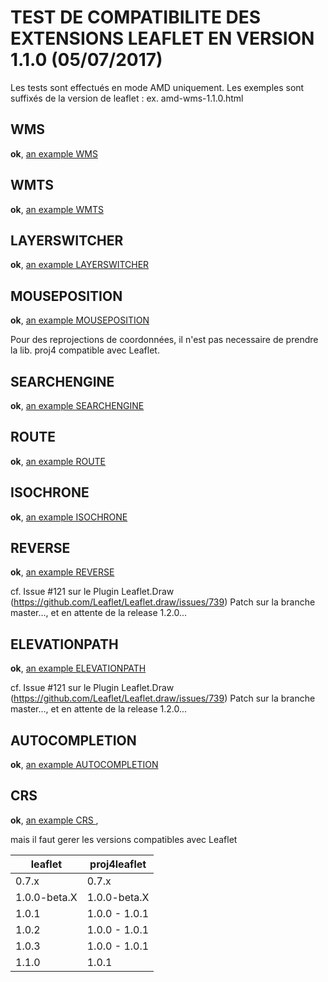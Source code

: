 # TEST DE COMPATIBILITE DES EXTENSIONS LEAFLET EN VERSION 1.1.0 (05/07/2017)

Les tests sont effectués en mode AMD uniquement.
Les exemples sont suffixés de la version de leaflet :
  ex. amd-wms-1.1.0.html

## WMS
**ok**, [an example WMS](WMS/amd-wms-1.1.0.html)

## WMTS
**ok**, [an example WMTS](WMTS/amd-wmts-1.1.0.html)

## LAYERSWITCHER
**ok**, [an example LAYERSWITCHER](LayerSwitcher/amd-default-1.1.0.html)

## MOUSEPOSITION
**ok**, [an example MOUSEPOSITION](MousePosition/amd-default-1.1.0.html)

Pour des reprojections de coordonnées, il n'est pas necessaire de prendre la lib.
proj4 compatible avec Leaflet.

## SEARCHENGINE
**ok**, [an example SEARCHENGINE](SearchEngine/amd-default-1.1.0.html)

## ROUTE
**ok**, [an example ROUTE](Route/amd-default-1.1.0.html)

## ISOCHRONE
**ok**, [an example ISOCHRONE](Iso/amd-default-1.1.0.html)

## REVERSE
**ok**, [an example REVERSE](Reverse/amd-default-1.1.0.html)

cf. Issue #121 sur le Plugin Leaflet.Draw (https://github.com/Leaflet/Leaflet.draw/issues/739)
Patch sur la branche master..., et en attente de la release 1.2.0...

## ELEVATIONPATH
**ok**, [an example ELEVATIONPATH](ElevationPath/amd-default-1.1.0.html)

cf. Issue #121 sur le Plugin Leaflet.Draw (https://github.com/Leaflet/Leaflet.draw/issues/739)
Patch sur la branche master..., et en attente de la release 1.2.0...

## AUTOCOMPLETION
**ok**, [an example AUTOCOMPLETION](AutoCompletion/amd-default-1.1.0.html)

## CRS
**ok**, [an example CRS ](CRS/amd-wmts-l93-1.1.0.html),

mais il faut gerer les versions compatibles avec Leaflet

|leaflet      |proj4leaflet   |
|---          |---            |
|0.7.x        | 0.7.x         |
|1.0.0-beta.X | 1.0.0-beta.X  |
|1.0.1        | 1.0.0 - 1.0.1 |
|1.0.2        | 1.0.0 - 1.0.1 |
|1.0.3        | 1.0.0 - 1.0.1 | ! version embarqée dans le bundle !
|1.1.0        | 1.0.1         |
